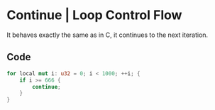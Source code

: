 # Continue | Loop Control Flow

It behaves exactly the same as in C, it continues to the next iteration.

## Code

```rust
for local mut i: u32 = 0; i < 1000; ++i; {
    if i >= 666 {
        continue;
    }
}
```
